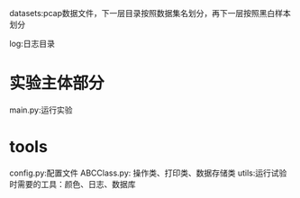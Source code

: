 


datasets:pcap数据文件，下一层目录按照数据集名划分，再下一层按照黑白样本划分    

log:日志目录
# 实验主体部分
main.py:运行实验



# tools
config.py:配置文件
ABCClass.py: 操作类、打印类、数据存储类
utils:运行试验时需要的工具：颜色、日志、数据库



